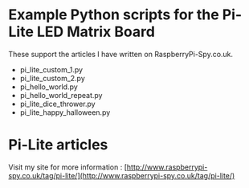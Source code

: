 # Example Python scripts for the Pi-Lite LED Matrix Board
These support the articles I have written on RaspberryPi-Spy.co.uk.

* pi_lite_custom_1.py
* pi_lite_custom_2.py
* pi_hello_world.py
* pi_hello_world_repeat.py
* pi_lite_dice_thrower.py
* pi_lite_happy_halloween.py

# Pi-Lite articles
Visit my site for more information :
[http://www.raspberrypi-spy.co.uk/tag/pi-lite/](http://www.raspberrypi-spy.co.uk/tag/pi-lite/)
